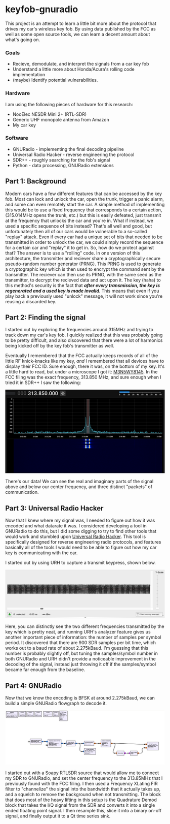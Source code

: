 # keyfob-gnuradio
This project is an attempt to learn a little bit more about the protocol that drives my car's wireless key fob.
By using data published by the FCC as well as some open source tools, we can learn a decent amount about what's going on.

### Goals
* Recieve, demodulate, and interpret the signals from a car key fob
* Understand a little more about Honda/Acura's rolling code implementation
* (maybe) Identify potential vulnerabilities.

### Hardware
I am using the following pieces of hardware for this research:
* NooElec NESDR Mini 2+ (RTL-SDR)
* Generic UHF monopole antenna from Amazon
* My car key

### Software
* GNURadio - implementing the final decoding pipeline
* Universal Radio Hacker - reverse engineering the protocol
* SDR++ - roughly searching for the fob's signal
* Python - data processing, GNURadio extensions

## Part 1: Background
Modern cars have a few different features that can be accessed by the key fob.
Most can lock and unlock the car, open the trunk, trigger a panic alarm, and some can even remotely start the car.
A simple method of implementing this would be to use a fixed frequency that corresponds to a certain action,
(315.014MHz opens the trunk, etc.) but this is easily defeated, 
just transmit at the frequency that unlocks the car and you're in.
What if instead, we used a specific sequence of bits instead? That's all well and good, 
but unfortunately then all of our cars would be vulnerable to a so-called "replay" attack.
Even if every car had a unique set of bits that needed to be transmitted in order to unlock the car,
we could simply record the sequence for a certain car and "replay" it to get in.
So, how do we protect against that? The answer is to use a "rolling" code. 
In one version of this architecture, the transmitter and reciever share a cryptographically secure pseudo-random number generator (PRNG).
This PRNG is used to generate a cryptographic key which is then used to encrypt the command sent by the transmitter.
The reciever can then use its PRNG, with the same seed as the transmitter, to decrypt the recieved data and act upon it.
The key (haha) to this method's security is the fact that ***after every transmission, the key is regenerated and a used key is made invalid***.
This means that even if you play back a previously used "unlock" message, it will not work since you're reusing a discarded key.


## Part 2: Finding the signal
I started out by exploring the frequencies around 315MHz and trying to track down my car's key fob.
I quickly realized that this was probably going to be pretty difficult, and also discovered that there were a lot
of harmonics being kicked off by the key fob's transmitter as well. 

Eventually I remembered that the FCC actually keeps records of all of the little RF knick-knacks like my key,
*and* I remembered that all devices have to display their FCC ID. Sure enough, there it was, on the bottom of my key.
It's a little hard to read, but under a microscope I got it: [M3N5WY8145](https://fccid.io/M3N5WY8145). In the FCC filing was the exact frequency, 313.850 MHz, and sure enough when I tried it in SDR++ I saw the following:

<img src="docs/sdr_capture.png" width="600">

There's our data! We can see the real and imaginary parts of the signal above and below our center frequency,
and three distinct "packets" of communication. 

## Part 3: Universal Radio Hacker
Now that I knew where my signal was, I needed to figure out how it was encoded and what datarate it was. I considered developing a tool in GNURadio to do this, but I did some digging to try to find other tools that would work and stumbled upon [Universal Radio Hacker](https://github.com/jopohl/urh). This tool is specifically designed for reverse engineering radio protocols, and features basically all of the tools I would need to be able to figure out how my car key is communicating with the car. 

I started out by using URH to capture a transmit keypress, shown below. 

<img src="docs/urh_capture.png" width="600">

Here, you can distinctly see the two different frequencies transmitted by the key which is pretty neat, 
and running URH's analyzer feature gives us another important piece of information: the number of samples per symbol period.
It discovered that there are 900 SDR samples per bit time, which works out to a baud rate of about 2.275kBaud.
I'm guessing that this number is probably slightly off, but tuning the samples/symbol number in both GNURadio and URH didn't
provide a noticeable improvement in the decoding of the signal, instead just throwing it off if the samples/symbol became far
enough from the baseline.

## Part 4: GNURadio 
Now that we know the encoding is BFSK at around 2.275kBaud, we can build a simple GNURadio flowgraph to decode it. 

<img src="docs/flowgraph.png" width = "600">

I started out with a Soapy RTLSDR source that would allow me to connect my SDR to GNURadio, 
and set the center frequency to the 313.85MHz that I previously found with the FCC filing.
I then used a Frequency XLating FIR filter to "channelize" the signal into the bandwidth that it actually takes up,
and a squelch to remove the background when not transmitting. The block that does most of the heavy lifting in this setup is
the Quadrature Demod block that takes the I/Q signal from the SDR and converts it into a single ended floating point signal.
I then resample this, slice it into a binary on-off signal, and finally output it to a Qt time series sink. 